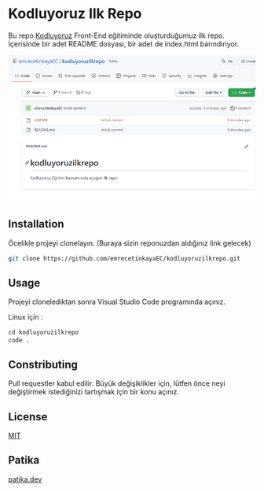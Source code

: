 # Kodluyoruz Ilk Repo

Bu repo [Kodluyoruz](https://kodluyoruz.org/) Front-End eğitiminde oluşturduğumuz ilk repo. İçerisinde bir adet README dosyası, bir adet de index.html barındırıyor.

![](https://github.com/emrecetinkayaEC/kodluyoruzilkrepo/blob/main/img/p.png)


## Installation

Öcelikle projeyi clonelayın. (Buraya sizin reponuzdan aldığınız link gelecek)

```bash
git clone https://github.com/emrecetinkayaEC/kodluyoruzilkrepo.git
```

## Usage

Projeyi cloneledıktan sonra Visual Studio Code programında açınız.

Linux için :

```linux
cd kodluyoruzilkrepo
code .
```

## Constributing

Pull requestler kabul edilir. Büyük değişiklikler için, lütfen önce neyi değiştirmek istediğinizi tartışmak için bir konu açınız.

## License

[MIT](https://choosealicense.com/licenses/mit/) 

## Patika

[patika.dev](https://app.patika.dev/)
